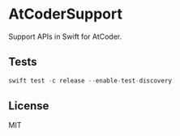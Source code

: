 # AtCoderSupport

Support APIs in Swift for AtCoder.

## Tests

```swift
swift test -c release --enable-test-discovery
```

## License

MIT
